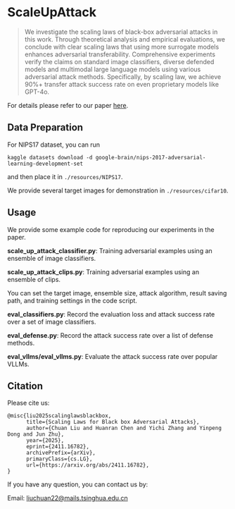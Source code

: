 # ScaleUpAttack

> We investigate the scaling laws of black-box adversarial attacks in this work. Through theoretical analysis and empirical evaluations, we conclude with clear scaling laws that using more surrogate models enhances adversarial transferability. Comprehensive experiments verify the claims on standard image classifiers, diverse defended models and multimodal large language models using various adversarial attack methods. Specifically, by scaling law, we achieve 90%+ transfer attack success rate on even proprietary models like GPT-4o.

For details please refer to our paper [here](https://arxiv.org/abs/2411.16782).

## Data Preparation

For NIPS17 dataset, you can run

    kaggle datasets download -d google-brain/nips-2017-adversarial-learning-development-set

and then place it in `./resources/NIPS17`.

We provide several target images for demonstration in `./resources/cifar10`.

## Usage

We provide some example code for reproducing our experiments in the paper.

**scale_up_attack_classifier.py**: Training adversarial examples using an ensemble of image classifiers. 

**scale_up_attack_clips.py**: Training adversarial examples using an ensemble of clips. 

You can set the target image, ensemble size, attack algorithm, result saving path, and training settings in the code script.

**eval_classifiers.py**: Record the evaluation loss and attack success rate over a set of image classifiers.

**eval_defense.py**: Record the attack success rate over a list of defense methods.

**eval_vllms/eval_vllms.py**: Evaluate the attack success rate over popular VLLMs.

## Citation
Please cite us:

```
@misc{liu2025scalinglawsblackbox,
      title={Scaling Laws for Black box Adversarial Attacks}, 
      author={Chuan Liu and Huanran Chen and Yichi Zhang and Yinpeng Dong and Jun Zhu},
      year={2025},
      eprint={2411.16782},
      archivePrefix={arXiv},
      primaryClass={cs.LG},
      url={https://arxiv.org/abs/2411.16782}, 
}
```

If you have any question, you can contact us by:  

Email: liuchuan22@mails.tsinghua.edu.cn
